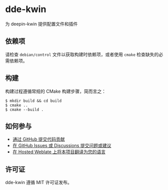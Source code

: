 # dde-kwin

为 deepin-kwin 提供配置文件和插件

## 依赖项

请检查 `debian/control` 文件以获取构建时依赖项，或者使用 `cmake` 检查缺失的必需依赖项。

## 构建

构建过程遵循常规的 CMake 构建步骤，简而言之：

```shell
$ mkdir build && cd build
$ cmake ..
$ cmake --build .
```

## 如何参与

- [通过 GitHub 提交代码贡献](https://github.com/linuxdeepin/dde-launchpad/)
- [在 GitHub Issues 或 Discussions 提交问题或建议](https://github.com/linuxdeepin/developer-center/issues/new/choose)
- [在 Hosted Weblate 上将本项目翻译为您的语言](https://hosted.weblate.org/projects/deepin/dde-launchpad/)

## 许可证

dde-kwin 遵循 MIT 许可证发布。
